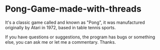 # Pong-Game-made-with-threads
It's a classic game called and known as "Pong", it was manufactured originally by Atari in 1972, based in table tennis sports.

If you have questions or suggestions, the program has bugs or something else, you can ask me or let me a commentary.
Thanks.
